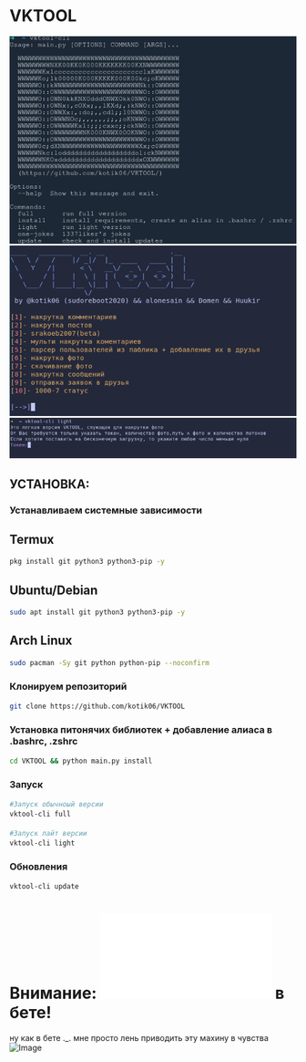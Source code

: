 # VKTOOL


![Image](menu.png)
![Image](2.png)
![Image](3.png)


## УСТАНОВКА:

### Устанавливаем системные зависимости
## Termux

```zsh
pkg install git python3 python3-pip -y
```

## Ubuntu/Debian
```zsh
sudo apt install git python3 python3-pip -y
```

## Arch Linux
```zsh
sudo pacman -Sy git python python-pip --noconfirm
```

### Клонируем репозиторий
```zsh
git clone https://github.com/kotik06/VKTOOL
```

### Установка питонячих библиотек + добавление алиаса в .bashrc, .zshrc
```zsh
cd VKTOOL && python main.py install
``` 
### Запуск
```zsh
#Запуск обычноый версии
vktool-cli full 

#Запуск лайт версии
vktool-cli light
```

### Обновления
```zsh
vktool-cli update
```


# Внимание: ![srakoeb2007](srakoeb2007.py) в бете! 
ну как в бете ._. 
мне просто лень приводить эту махину в чувства
![Image](https://im0-tub-ru.yandex.net/i?id=abb5fe5771dc6f9e9b734423eeae7d3c&n=13)
